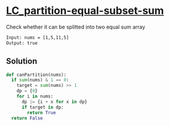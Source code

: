 # [LC_partition-equal-subset-sum](https://leetcode.com/problems/partition-equal-subset-sum)

Check whether it can be splitted into two equal sum array

```txt
Input: nums = [1,5,11,5]
Output: true
```

## Solution

```py
def canPartition(nums):
  if sum(nums) & 1 == 0:
    target = sum(nums) >> 1
    dp = {0}
    for i in nums:
      dp |= {i + x for x in dp}
      if target in dp:
        return True
  return False
```
